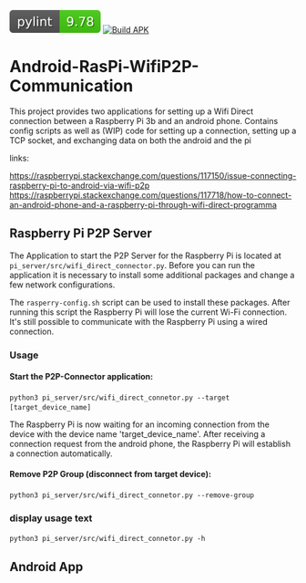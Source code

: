 ![pylint badge](https://github.com/marv1913/Android-RasPi-WifiP2P/blob/badges/pylint.svg) [![Build APK](https://github.com/marv1913/Android-RasPi-WifiP2P/actions/workflows/android.yml/badge.svg)](https://github.com/marv1913/Android-RasPi-WifiP2P/actions/workflows/android.yml)

# Android-RasPi-WifiP2P-Communication
This project provides two applications for setting up a Wifi Direct connection between a Raspberry Pi 3b and an android 
phone. 
Contains config scripts as well as (WIP) code for setting up a connection, setting up a TCP socket, and exchanging data 
on both the android and the pi

links: 

https://raspberrypi.stackexchange.com/questions/117150/issue-connecting-raspberry-pi-to-android-via-wifi-p2p
https://raspberrypi.stackexchange.com/questions/117718/how-to-connect-an-android-phone-and-a-raspberry-pi-through-wifi-direct-programma

## Raspberry Pi P2P Server

The Application to start the P2P Server for the Raspberry Pi is located at `pi_server/src/wifi_direct_connector.py`.
Before you can run the application it is necessary to install some additional packages and change a few network configurations.

The `rasperry-config.sh` script can be used to install these packages. After running this script the Raspberry Pi 
will lose the current Wi-Fi connection. It's still possible to communicate with the Raspberry Pi using a wired connection.

### Usage

#### Start the P2P-Connector application:

`python3 pi_server/src/wifi_direct_connetor.py --target [target_device_name]`

The Raspberry Pi is now waiting for an incoming connection from the device with the device name 'target_device_name'.
After receiving a connection request from the android phone, the Raspberry Pi will establish a connection automatically.

#### Remove P2P Group (disconnect from target device):

`python3 pi_server/src/wifi_direct_connetor.py --remove-group`


### display usage text

`python3 pi_server/src/wifi_direct_connetor.py -h`

## Android App

